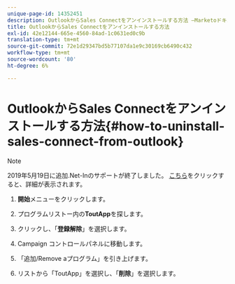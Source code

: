 ```yaml
---
unique-page-id: 14352451
description: OutlookからSales Connectをアンインストールする方法 —Marketoドキュメント — 製品ドキュメント
title: OutlookからSales Connectをアンインストールする方法
exl-id: 42e12144-665e-4560-84ad-1c0631ed0c9b
translation-type: tm+mt
source-git-commit: 72e1d29347bd5b77107da1e9c30169cb6490c432
workflow-type: tm+mt
source-wordcount: '80'
ht-degree: 6%

---
```


# OutlookからSales Connectをアンインストールする方法{#how-to-uninstall-sales-connect-from-outlook}

>[!NOTE]
>
>2019年5月19日に追加.Net-Inのサポートが終了しました。 [こちら](https://nation.marketo.com/docs/DOC-7028-end-of-life-outlook-net-add-in-for-toutappmarketo-sales-connect)をクリックすると、詳細が表示されます。

1. **開始**&#x200B;メニューをクリックします。

1. プログラムリストー内の&#x200B;**ToutApp**&#x200B;を探します。

1. クリックし、「**登録解除**」を選択します。

1. Campaign コントロールパネルに移動します。

1. 「追加/Remove aプログラム」を引き上げます。

1. リストから「ToutApp」を選択し、「**削除**」を選択します。
